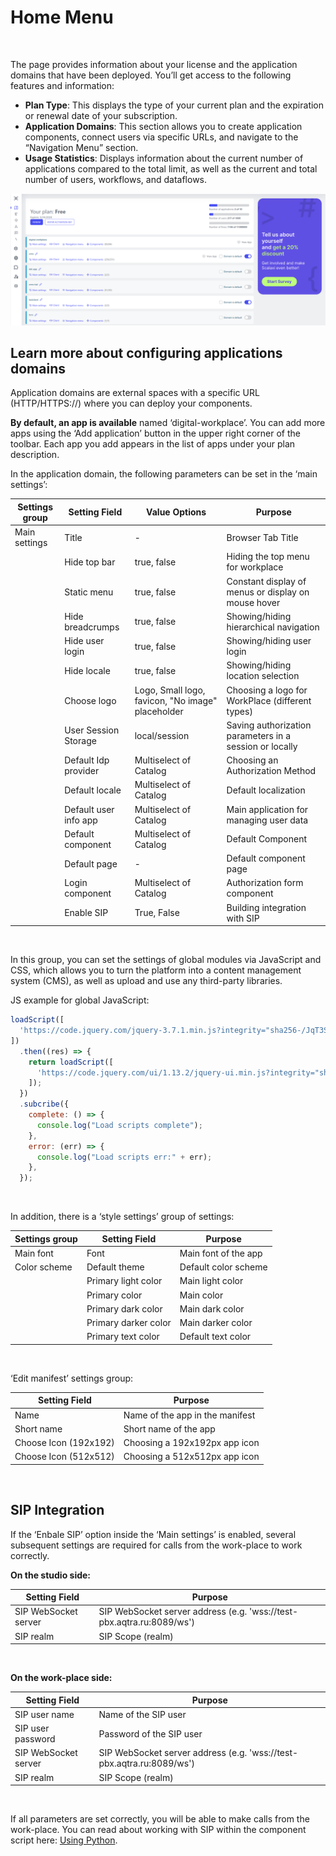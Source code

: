 # Home Menu

<br>

The page provides information about your license and the application domains that have been deployed. You’ll get access to the following features and information:

- **Plan Type**: This displays the type of your current plan and the expiration or renewal date of your subscription.
- **Application Domains**: This section allows you to create application components, connect users via specific URLs, and navigate to the “Navigation Menu” section.
- **Usage Statistics**: Displays information about the current number of applications compared to the total limit, as well as the current and total number of users, workflows, and dataflows.
  <br>

![Main dashboard](../assets/images/user-interface/main-dashboard.png)
<br>

## Learn more about configuring applications domains

Application domains are external spaces with a specific URL (HTTP/HTTPS://<your-domain-name>) where you can deploy your components.

**By default, an app is available** named ‘digital-workplace’. You can add more apps using the ‘Add application’ button in the upper right corner of the toolbar. Each app you add appears in the list of apps under your plan description.

In the application domain, the following parameters can be set in the ‘main settings’:

| Settings group | Setting Field         | Value Options                                     | Purpose                                                 |
| -------------- | --------------------- | ------------------------------------------------- | ------------------------------------------------------- |
| Main settings  | Title                 | -                                                 | Browser Tab Title                                       |
|                | Hide top bar          | true, false                                       | Hiding the top menu for workplace                       |
|                | Static menu           | true, false                                       | Constant display of menus or display on mouse hover     |
|                | Hide breadcrumps      | true, false                                       | Showing/hiding hierarchical navigation                  |
|                | Hide user login       | true, false                                       | Showing/hiding user login                               |
|                | Hide locale           | true, false                                       | Showing/hiding location selection                       |
|                | Choose logo           | Logo, Small logo, favicon, "No image" placeholder | Choosing a logo for WorkPlace (different types)         |
|                | User Session Storage  | local/session                                     | Saving authorization parameters in a session or locally |
|                | Default Idp provider  | Multiselect of Catalog                            | Choosing an Authorization Method                        |
|                | Default locale        | Multiselect of Catalog                            | Default localization                                    |
|                | Default user info app | Multiselect of Catalog                            | Main application for managing user data                 |
|                | Default component     | Multiselect of Catalog                            | Default Component                                       |
|                | Default page          | -                                                 | Default component page                                  |
|                | Login component       | Multiselect of Catalog                            | Authorization form component                            |
|                | Enable SIP            | True, False                                       | Building integration with SIP                           |

<br>

In this group, you can set the settings of global modules via JavaScript and CSS, which allows you to turn the platform into a content management system (CMS), as well as upload and use any third-party libraries.

JS example for global JavaScript:

```javascript
loadScript([
  'https://code.jquery.com/jquery-3.7.1.min.js?integrity="sha256-/JqT3SQfawRcv/BIHPThkBvs0OEvtFFmqPF/lYI/Cxo=&crossorigin="anonymous"',
])
  .then((res) => {
    return loadScript([
      'https://code.jquery.com/ui/1.13.2/jquery-ui.min.js?integrity="sha256-lSjKY0/srUM9BE3dPm+c4fBo1dky2v27Gdjm2uoZaL0="&crossorigin="anonymous"',
    ]);
  })
  .subcribe({
    complete: () => {
      console.log("Load scripts complete");
    },
    error: (err) => {
      console.log("Load scripts err:" + err);
    },
  });
```

<br>

In addition, there is a ‘style settings’ group of settings:

| Settings group | Setting Field        | Purpose              |
| -------------- | -------------------- | -------------------- |
| Main font      | Font                 | Main font of the app |
| Color scheme   | Default theme        | Default color scheme |
|                | Primary light color  | Main light color     |
|                | Primary color        | Main color           |
|                | Primary dark color   | Main dark color      |
|                | Primary darker color | Main darker color    |
|                | Primary text color   | Default text color   |

<br>

‘Edit manifest’ settings group:

| Setting Field         | Purpose                         |
| --------------------- | ------------------------------- |
| Name                  | Name of the app in the manifest |
| Short name            | Short name of the app           |
| Choose Icon (192x192) | Choosing a 192x192px app icon   |
| Choose Icon (512x512) | Choosing a 512x512px app icon   |

<br>

## SIP Integration

If the ‘Enbale SIP’ option inside the ‘Main settings’ is enabled, several subsequent settings are required for calls from the work-place to work correctly.

**On the studio side:**

| Setting Field        | Purpose                                                               |
| -------------------- | --------------------------------------------------------------------- |
| SIP WebSocket server | SIP WebSocket server address (e.g. 'wss://test-pbx.aqtra.ru:8089/ws') |
| SIP realm            | SIP Scope (realm)                                                     |

<br>

**On the work-place side:**

| Setting Field        | Purpose                                                               |
| -------------------- | --------------------------------------------------------------------- |
| SIP user name        | Name of the SIP user                                                  |
| SIP user password    | Password of the SIP user                                              |
| SIP WebSocket server | SIP WebSocket server address (e.g. 'wss://test-pbx.aqtra.ru:8089/ws') |
| SIP realm            | SIP Scope (realm)                                                     |

<br>

If all parameters are set correctly, you will be able to make calls from the work-place. You can read about working with SIP within the component script here: [Using Python](../app-development/using-python.md).
